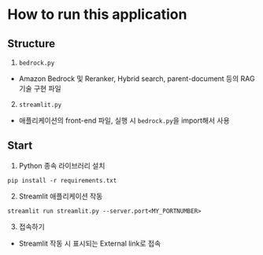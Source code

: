 # How to run this application

## Structure

1. `bedrock.py`

- Amazon Bedrock 및 Reranker, Hybrid search, parent-document 등의 RAG 기술 구현 파일

2. `streamlit.py`

- 애플리케이션의 front-end 파일, 실행 시 `bedrock.py`을 import해서 사용

## Start

1. Python 종속 라이브러리 설치

```
pip install -r requirements.txt
```

2. Streamlit 애플리케이션 작동

```
streamlit run streamlit.py --server.port<MY_PORTNUMBER>
```

3. 접속하기

- Streamlit 작동 시 표시되는 External link로 접속
